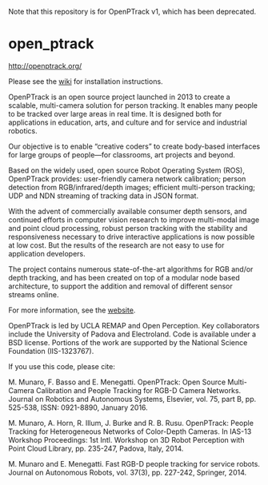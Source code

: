 
Note that this repository is for OpenPTrack v1, which has been deprecated. 

open_ptrack
===========

http://openptrack.org/

Please see the [wiki](https://github.com/OpenPTrack/open_ptrack/wiki) for installation instructions. 

OpenPTrack is an open source project launched in 2013 to create a scalable, multi-camera solution for person tracking. It enables many people to be tracked over large areas in real time. It is designed both for applications in education, arts, and culture and for service and industrial robotics.

Our objective is to enable “creative coders” to create body-based interfaces for large groups of people—for classrooms, art projects and beyond.

Based on the widely used, open source Robot Operating System (ROS), OpenPTrack provides:
    user-friendly camera network calibration;
    person detection from RGB/infrared/depth images;
    efficient multi-person tracking;
    UDP and NDN streaming of tracking data in JSON format.

With the advent of commercially available consumer depth sensors, and continued efforts in computer vision research to improve multi-modal image and point cloud processing, robust person tracking with the stability and responsiveness necessary to drive interactive applications is now possible at low cost. But the results of the research are not easy to use for application developers.

The project contains numerous state-of-the-art algorithms for RGB and/or depth tracking, and has been created on top of a modular node based architecture, to support the addition and removal of different sensor streams online.

For more information, see the [website](http://openptrack.org). 

OpenPTrack is led by UCLA REMAP and Open Perception. Key collaborators include the University of Padova and Electroland. Code is available under a BSD license.  Portions of the work are supported by the National Science Foundation (IIS-1323767).

If you use this code, please cite:

M. Munaro, F. Basso and E. Menegatti. OpenPTrack: Open Source Multi-Camera Calibration and People Tracking for RGB-D Camera Networks. Journal on Robotics and Autonomous Systems, Elsevier, vol. 75, part B, pp. 525-538, ISSN: 0921-8890, January 2016.

M. Munaro, A. Horn, R. Illum, J. Burke and R. B. Rusu. OpenPTrack: People Tracking for Heterogeneous Networks of Color-Depth Cameras. In IAS-13 Workshop Proceedings: 1st Intl. Workshop on 3D Robot Perception with Point Cloud Library, pp. 235-247, Padova, Italy, 2014. 

M. Munaro and E. Menegatti. Fast RGB-D people tracking for service robots. Journal on Autonomous Robots, vol. 37(3), pp. 227-242, Springer, 2014. 
